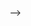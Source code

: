 <!-- ---
title: New lab website online!
author: Ying Wang
layout: post
group: news
---

Our new lab website is online.  
Welcome Yueqiu to join us.
Ying is now an associate professor.
 <img src="/docs/images/Place_holder.svg" alt="Day 1" class="img-fluid">

 <!-- <img src="..." alt="Day 1" class="img-fluid"> -->
 -->

